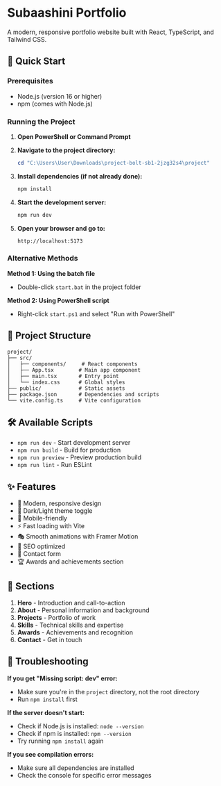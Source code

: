 # Subaashini Portfolio

A modern, responsive portfolio website built with React, TypeScript, and Tailwind CSS.

## 🚀 Quick Start

### Prerequisites
- Node.js (version 16 or higher)
- npm (comes with Node.js)

### Running the Project

1. **Open PowerShell or Command Prompt**

2. **Navigate to the project directory:**
   ```powershell
   cd "C:\Users\User\Downloads\project-bolt-sb1-2jzg32s4\project"
   ```

3. **Install dependencies (if not already done):**
   ```powershell
   npm install
   ```

4. **Start the development server:**
   ```powershell
   npm run dev
   ```

5. **Open your browser and go to:**
   ```
   http://localhost:5173
   ```

### Alternative Methods

**Method 1: Using the batch file**
- Double-click `start.bat` in the project folder

**Method 2: Using PowerShell script**
- Right-click `start.ps1` and select "Run with PowerShell"

## 📁 Project Structure

```
project/
├── src/
│   ├── components/     # React components
│   ├── App.tsx        # Main app component
│   ├── main.tsx       # Entry point
│   └── index.css      # Global styles
├── public/            # Static assets
├── package.json       # Dependencies and scripts
└── vite.config.ts     # Vite configuration
```

## 🛠️ Available Scripts

- `npm run dev` - Start development server
- `npm run build` - Build for production
- `npm run preview` - Preview production build
- `npm run lint` - Run ESLint

## ✨ Features

- 🎨 Modern, responsive design
- 🌙 Dark/Light theme toggle
- 📱 Mobile-friendly
- ⚡ Fast loading with Vite
- 🎭 Smooth animations with Framer Motion
- 🎯 SEO optimized
- 📧 Contact form
- 🏆 Awards and achievements section

## 🎯 Sections

1. **Hero** - Introduction and call-to-action
2. **About** - Personal information and background
3. **Projects** - Portfolio of work
4. **Skills** - Technical skills and expertise
5. **Awards** - Achievements and recognition
6. **Contact** - Get in touch

## 🔧 Troubleshooting

**If you get "Missing script: dev" error:**
- Make sure you're in the `project` directory, not the root directory
- Run `npm install` first

**If the server doesn't start:**
- Check if Node.js is installed: `node --version`
- Check if npm is installed: `npm --version`
- Try running `npm install` again

**If you see compilation errors:**
- Make sure all dependencies are installed
- Check the console for specific error messages 